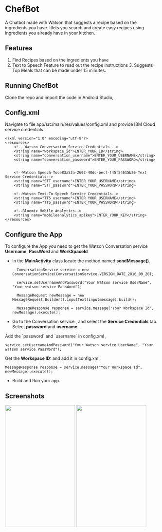 # ChefBot 

A Chatbot made with Watson that suggests a recipe based on the ingredients you have. Itlets you search and create easy recipes using ingredients you already have in your kitchen. 

## Features
  1. Find Recipes based on the ingredients you have
  2. Text to Speech Feature to read out the recipe instructions
    3. Suggests Top Meals that can be made under 15 minutes.

<h2>Running ChefBot</h2>

Clone the repo and import the code in Android Studio,

## Config.xml 

Navigate to file app/src/main/res/values/config.xml and provide IBM Cloud service credentials 

```
<?xml version="1.0" encoding="utf-8"?>
<resources>
    <!-- Watson Conversation Service Credentials --> 
    <string name="workspace_id">ENTER_YOUR_ID</string> 
    <string name="conversation_username">ENTER_YOUR_USERNAME</string> 
    <string name="conversation_password">ENTER_YOUR_PASSWORD</string>  

    <!--Watson Speech-Toce83a53a-2602-40dc-becf-f45f54615b20-Text Service Credentials--> 
    <string name="STT_username">ENTER_YOUR_USERNAME</string> 
    <string name="STT_password">ENTER_YOUR_PASSWORD</string>  

    <!--Watson Text-To-Speech Service Credentials--> 
    <string name="TTS_username">ENTER_YOUR_USERNAME</string>  
    <string name="TTS_password">ENTER_YOUR_PASSWORD</string>

    <!--Bluemix Mobile Analytics--> 
    <string name="mobileanalytics_apikey">ENTER_YOUR_KEY</string>
</resources>
```

## Configure the App

  <p>To configure  the App you need to get the Watson Conversation service <strong>Username</strong>, <strong>PassWord</strong> and <strong>WorkSpaceId</strong></p>

* In the <strong>MainActivity</strong> class locate the method named <strong>sendMessage()</strong>.

   ```
     ConversationService service = new ConversationService(ConversationService.VERSION_DATE_2016_09_20);

     service.setUsernameAndPassword("Your Watson service UserName", "Your watson service PassWord");

     MessageRequest newMessage = new MessageRequest.Builder().inputText(inputmessage).build();

     MessageResponse response = service.message("Your Workspace Id", newMessage).execute();
   ```

* Go to the Conversation service , and select the <strong>Service Credentials</strong> tab. Select <strong>password</strong> and <strong>username</strong>.

 </p>Add the `password` and `username` in config.xml ,</p>

 ```
 service.setUsernameAndPassword("Your Watson service UserName", "Your watson service PassWord");

 ```

<p>Get the <strong>Workspace ID:</strong> and add it in config.xml,</p>

```
MessageResponse response = service.message("Your Workspace Id", newMessage).execute();
```

* Build and Run your app.
## Screenshots
<img src="https://i.imgur.com/GJ4IHry.jpg" width="230" height="400" /> <img src="https://i.imgur.com/LPFEZdq.jpg" width="230" height="400" />

